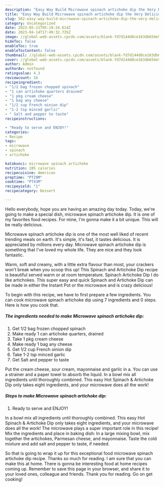 ```yaml
---
description: "Easy Way Build Microwave spinach artichoke dip the Very Delicious"
title: "Easy Way Build Microwave spinach artichoke dip the Very Delicious"
slug: 562-easy-way-build-microwave-spinach-artichoke-dip-the-very-delicious
category: Uncategorized
date: 2023-05-21T05:19:24.614Z
date: 2023-04-14T17:49:32.735Z
image: //global-web-assets.cpcdn.com/assets/blank-fd7d144d8ce163db654e5a02c40b08a2775adb7897d16e4062681dc7e1b2800f.png
hideToc: false
enableToc: true
enableTocContent: false
thumbnail: //global-web-assets.cpcdn.com/assets/blank-fd7d144d8ce163db654e5a02c40b08a2775adb7897d16e4062681dc7e1b2800f.png
cover: //global-web-assets.cpcdn.com/assets/blank-fd7d144d8ce163db654e5a02c40b08a2775adb7897d16e4062681dc7e1b2800f.png
author: Admin
authorAv: notfound
ratingvalue: 4.3
reviewcount: 16
recipeingredient:
- "1/2 bag frozen chopped spinach"
- "1 can artichoke quarters drained"
- "1 pkg cream cheese"
- "1 bag any cheese"
- "1/2 cup French oinion dip"
- "1-2 tsp minced garlic"
- " Salt and pepper to taste"
recipeinstructions:

- "Ready to serve and ENJOY!"
categories:
- Recipe
tags:
- microwave
- spinach
- artichoke

katakunci: microwave spinach artichoke 
nutrition: 285 calories
recipecuisine: American
preptime: "PT29M"
cooktime: "PT43M"
recipeyield: "1"
recipecategory: Dessert

---
```



Hello everybody, hope you are having an amazing day today. Today, we're going to make a special dish, microwave spinach artichoke dip. It is one of my favorites food recipes. For mine, I'm gonna make it a bit unique. This will be really delicious.

Microwave spinach artichoke dip is one of the most well liked of recent trending meals on earth. It's simple, it's fast, it tastes delicious. It is appreciated by millions every day. Microwave spinach artichoke dip is something that I've loved my whole life. They are nice and they look fantastic.

Warm, soft and creamy, with a little extra flavour than most, your crackers won&#39;t break when you scoop this up! This Spinach and Artichoke Dip recipe is beautiful served warm or at room temperature. Spinach Artichoke Dip I do like artichokes. This super easy and quick Spinach and Artichoke Dip can be made in either the Instant Pot or the microwave and is crazy delicious!


To begin with this recipe, we have to first prepare a few ingredients. You can cook microwave spinach artichoke dip using 7 ingredients and 0 steps. Here is how you cook that.

<!--inarticleads1-->

##### The ingredients needed to make Microwave spinach artichoke dip:

1. Get 1/2 bag frozen chopped spinach
1. Make ready 1 can artichoke quarters, drained
1. Take 1 pkg cream cheese
1. Make ready 1 bag any cheese
1. Get 1/2 cup French oinion dip
1. Take 1-2 tsp minced garlic
1. Get  Salt and pepper to taste


Put the cream cheese, sour cream, mayonnaise and garlic in a. You can use a strainer and a paper towel to absorb the liquid. In a bowl mix all ingredients until thoroughly combined. This easy Hot Spinach &amp; Artichoke Dip only takes eight ingredients, and your microwave does all the work! 

<!--inarticleads2-->

##### Steps to make Microwave spinach artichoke dip:


1. Ready to serve and ENJOY!

In a bowl mix all ingredients until thoroughly combined. This easy Hot Spinach &amp; Artichoke Dip only takes eight ingredients, and your microwave does all the work! The microwave plays a super important role in this recipe! Mix the ingredients and place in baking dish: In a large mixing bowl, mix together the artichokes, Parmesan cheese, and mayonnaise. Taste the cold mixture and add salt and pepper to taste, if needed. 

So that is going to wrap it up for this exceptional food microwave spinach artichoke dip recipe. Thanks so much for reading. I am sure that you can make this at home. There is gonna be interesting food at home recipes coming up. Remember to save this page in your browser, and share it to your loved ones, colleague and friends. Thank you for reading. Go on get cooking!
